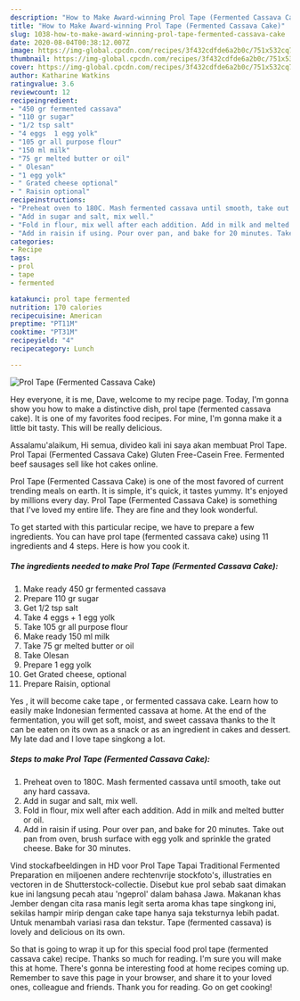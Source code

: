 ```yaml
---
description: "How to Make Award-winning Prol Tape (Fermented Cassava Cake)"
title: "How to Make Award-winning Prol Tape (Fermented Cassava Cake)"
slug: 1038-how-to-make-award-winning-prol-tape-fermented-cassava-cake
date: 2020-08-04T00:38:12.007Z
image: https://img-global.cpcdn.com/recipes/3f432cdfde6a2b0c/751x532cq70/prol-tape-fermented-cassava-cake-recipe-main-photo.jpg
thumbnail: https://img-global.cpcdn.com/recipes/3f432cdfde6a2b0c/751x532cq70/prol-tape-fermented-cassava-cake-recipe-main-photo.jpg
cover: https://img-global.cpcdn.com/recipes/3f432cdfde6a2b0c/751x532cq70/prol-tape-fermented-cassava-cake-recipe-main-photo.jpg
author: Katharine Watkins
ratingvalue: 3.6
reviewcount: 12
recipeingredient:
- "450 gr fermented cassava"
- "110 gr sugar"
- "1/2 tsp salt"
- "4 eggs  1 egg yolk"
- "105 gr all purpose flour"
- "150 ml milk"
- "75 gr melted butter or oil"
- " Olesan"
- "1 egg yolk"
- " Grated cheese optional"
- " Raisin optional"
recipeinstructions:
- "Preheat oven to 180C. Mash fermented cassava until smooth, take out any hard cassava."
- "Add in sugar and salt, mix well."
- "Fold in flour, mix well after each addition. Add in milk and melted butter or oil."
- "Add in raisin if using. Pour over pan, and bake for 20 minutes. Take out pan from oven, brush surface with egg yolk and sprinkle the grated cheese. Bake for 30 minutes."
categories:
- Recipe
tags:
- prol
- tape
- fermented

katakunci: prol tape fermented 
nutrition: 170 calories
recipecuisine: American
preptime: "PT11M"
cooktime: "PT31M"
recipeyield: "4"
recipecategory: Lunch

---
```



![Prol Tape (Fermented Cassava Cake)](https://img-global.cpcdn.com/recipes/3f432cdfde6a2b0c/751x532cq70/prol-tape-fermented-cassava-cake-recipe-main-photo.jpg)

Hey everyone, it is me, Dave, welcome to my recipe page. Today, I'm gonna show you how to make a distinctive dish, prol tape (fermented cassava cake). It is one of my favorites food recipes. For mine, I'm gonna make it a little bit tasty. This will be really delicious.

Assalamu&#39;alaikum, Hi semua, divideo kali ini saya akan membuat Prol Tape. Prol Tapai (Fermented Cassava Cake) Gluten Free-Casein Free. Fermented beef sausages sell like hot cakes online.

Prol Tape (Fermented Cassava Cake) is one of the most favored of current trending meals on earth. It is simple, it's quick, it tastes yummy. It's enjoyed by millions every day. Prol Tape (Fermented Cassava Cake) is something that I've loved my entire life. They are fine and they look wonderful.


To get started with this particular recipe, we have to prepare a few ingredients. You can have prol tape (fermented cassava cake) using 11 ingredients and 4 steps. Here is how you cook it.

<!--inarticleads1-->

##### The ingredients needed to make Prol Tape (Fermented Cassava Cake):

1. Make ready 450 gr fermented cassava
1. Prepare 110 gr sugar
1. Get 1/2 tsp salt
1. Take 4 eggs + 1 egg yolk
1. Take 105 gr all purpose flour
1. Make ready 150 ml milk
1. Take 75 gr melted butter or oil
1. Take  Olesan
1. Prepare 1 egg yolk
1. Get  Grated cheese, optional
1. Prepare  Raisin, optional


Yes , it will become cake tape , or fermented cassava cake. Learn how to easily make Indonesian fermented cassava at home. At the end of the fermentation, you will get soft, moist, and sweet cassava thanks to the It can be eaten on its own as a snack or as an ingredient in cakes and dessert. My late dad and I love tape singkong a lot. 

<!--inarticleads2-->

##### Steps to make Prol Tape (Fermented Cassava Cake):

1. Preheat oven to 180C. Mash fermented cassava until smooth, take out any hard cassava.
1. Add in sugar and salt, mix well.
1. Fold in flour, mix well after each addition. Add in milk and melted butter or oil.
1. Add in raisin if using. Pour over pan, and bake for 20 minutes. Take out pan from oven, brush surface with egg yolk and sprinkle the grated cheese. Bake for 30 minutes.


Vind stockafbeeldingen in HD voor Prol Tape Tapai Traditional Fermented Preparation en miljoenen andere rechtenvrije stockfoto&#39;s, illustraties en vectoren in de Shutterstock-collectie. Disebut kue prol sebab saat dimakan kue ini langsung pecah atau &#39;ngeprol&#39; dalam bahasa Jawa. Makanan khas Jember dengan cita rasa manis legit serta aroma khas tape singkong ini, sekilas hampir mirip dengan cake tape hanya saja teksturnya lebih padat. Untuk menambah variasi rasa dan tekstur. Tape (fermented cassava) is lovely and delicious on its own. 

So that is going to wrap it up for this special food prol tape (fermented cassava cake) recipe. Thanks so much for reading. I'm sure you will make this at home. There's gonna be interesting food at home recipes coming up. Remember to save this page in your browser, and share it to your loved ones, colleague and friends. Thank you for reading. Go on get cooking!
